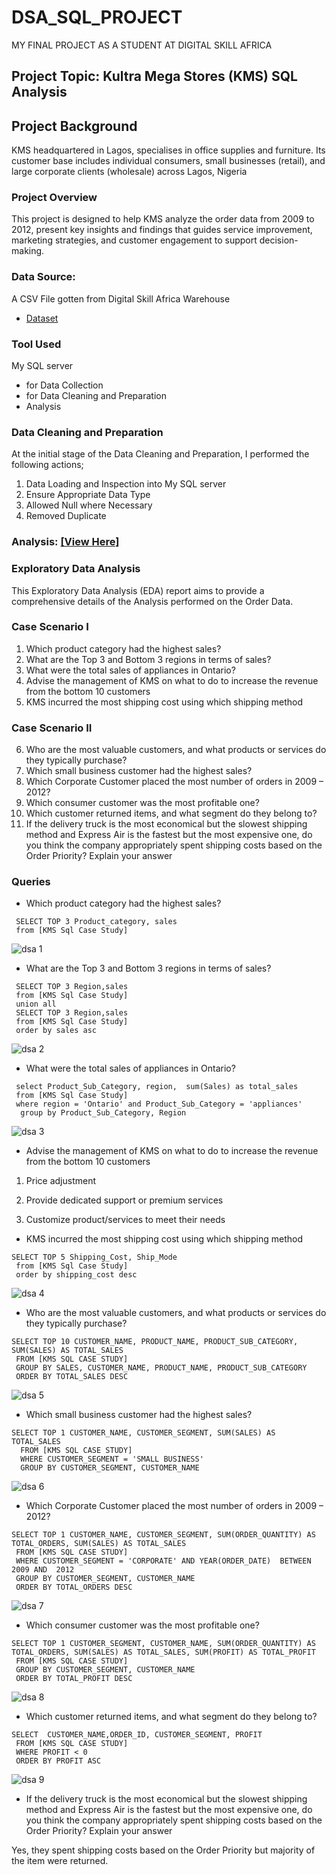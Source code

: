 # DSA_SQL_PROJECT

MY FINAL PROJECT AS A STUDENT AT DIGITAL SKILL AFRICA


## Project Topic: Kultra Mega Stores (KMS) SQL Analysis

## Project Background

KMS headquartered in Lagos, specialises in office supplies and furniture. Its customer base includes individual consumers, small businesses (retail), and large corporate clients (wholesale) across Lagos, Nigeria

### Project Overview
This project is designed to help KMS analyze the order data from 2009 to 2012, present key insights and findings that guides service improvement, marketing strategies, and customer engagement to support decision-making.

### Data Source:
A CSV File gotten from Digital Skill Africa Warehouse
- <a href="https://github.com/Hidaayah-7/DSA_SQL_PROJECT/blob/main/KMS%20Sql%20Case%20Study.csv//">Dataset</a>

### Tool Used
My SQL server 
- for Data Collection 
- for Data Cleaning and Preparation
- Analysis
  

### Data Cleaning and Preparation
At the initial stage of the Data Cleaning and Preparation, I performed the following actions;

1. Data Loading and Inspection into My SQL server
2. Ensure Appropriate Data Type
3. Allowed Null where Necessary
4. Removed Duplicate

### Analysis:  <a href="https://github.com/Hidaayah-7/DSA_SQL_PROJECT/blob/main/dsa%20query.sql">[View Here]</a>


 ### Exploratory Data Analysis
   This Exploratory Data Analysis (EDA) report aims to provide a comprehensive details of the Analysis performed on the Order Data.
   
### Case Scenario I
1. Which product category had the highest sales?
2. What are the Top 3 and Bottom 3 regions in terms of sales?
3. What were the total sales of appliances in Ontario?
4. Advise the management of KMS on what to do to increase the revenue from the bottom 10 customers
5. KMS incurred the most shipping cost using which shipping method

### Case Scenario II
6. Who are the most valuable customers, and what products or services do they typically purchase?
7. Which small business customer had the highest sales?
8. Which Corporate Customer placed the most number of orders in 2009 – 2012?
9. Which consumer customer was the most profitable one?
10. Which customer returned items, and what segment do they belong to?
11. If the delivery truck is the most economical but the slowest shipping method and Express Air is the fastest but the most expensive one, do you think the company appropriately spent shipping costs based on the Order Priority? Explain your answer


### Queries
-  Which product category had the highest sales?


```
 SELECT TOP 3 Product_category, sales
 from [KMS Sql Case Study]

 ```


 ![dsa 1](https://github.com/user-attachments/assets/72680517-c9ac-492f-a704-ed443cd03630)


- What are the Top 3 and Bottom 3 regions in terms of sales?

```
 SELECT TOP 3 Region,sales
 from [KMS Sql Case Study]
 union all
 SELECT TOP 3 Region,sales
 from [KMS Sql Case Study]
 order by sales asc

 ```

![dsa 2](https://github.com/user-attachments/assets/edb9a8dd-425a-40f7-8ce3-71b104d90313)

- What were the total sales of appliances in Ontario?


```
 select Product_Sub_Category, region,  sum(Sales) as total_sales
 from [KMS Sql Case Study]
 where region = 'Ontario' and Product_Sub_Category = 'appliances'
  group by Product_Sub_Category, Region

 ```

![dsa 3](https://github.com/user-attachments/assets/5098d35a-13ea-4057-8055-f1c65b18bad3)



- Advise the management of KMS on what to do to increase the revenue from the bottom 10 customers


1. Price adjustment

2. Provide dedicated support or premium services

3. Customize product/services to meet their needs


 
- KMS incurred the most shipping cost using which shipping method


```
SELECT TOP 5 Shipping_Cost, Ship_Mode
 from [KMS Sql Case Study]
 order by shipping_cost desc

 ```

![dsa 4](https://github.com/user-attachments/assets/abd6ce26-7acb-4ce8-82d6-b6de0c861578)


- Who are the most valuable customers, and what products or services do they typically purchase?


```
SELECT TOP 10 CUSTOMER_NAME, PRODUCT_NAME, PRODUCT_SUB_CATEGORY, SUM(SALES) AS TOTAL_SALES
 FROM [KMS SQL CASE STUDY]
 GROUP BY SALES, CUSTOMER_NAME, PRODUCT_NAME, PRODUCT_SUB_CATEGORY
 ORDER BY TOTAL_SALES DESC

 ```

![dsa 5](https://github.com/user-attachments/assets/bff6692d-6d1e-4d31-b7ae-99fed5b13d5f)


- Which small business customer had the highest sales?


```
SELECT TOP 1 CUSTOMER_NAME, CUSTOMER_SEGMENT, SUM(SALES) AS TOTAL_SALES
  FROM [KMS SQL CASE STUDY]
  WHERE CUSTOMER_SEGMENT = 'SMALL BUSINESS' 
  GROUP BY CUSTOMER_SEGMENT, CUSTOMER_NAME
 ```

  ![dsa 6](https://github.com/user-attachments/assets/6f6928e0-9d03-4bae-8920-ebe9833d65e7)


-  Which Corporate Customer placed the most number of orders in 2009 – 2012?


 ```
SELECT TOP 1 CUSTOMER_NAME, CUSTOMER_SEGMENT, SUM(ORDER_QUANTITY) AS TOTAL_ORDERS, SUM(SALES) AS TOTAL_SALES
  FROM [KMS SQL CASE STUDY]
  WHERE CUSTOMER_SEGMENT = 'CORPORATE' AND YEAR(ORDER_DATE)  BETWEEN 2009 AND  2012
  GROUP BY CUSTOMER_SEGMENT, CUSTOMER_NAME
  ORDER BY TOTAL_ORDERS DESC
 ```

 ![dsa 7](https://github.com/user-attachments/assets/29859277-66d8-40db-a7e9-d73f41b89371)

 
- Which consumer customer was the most profitable one?


 ```
SELECT TOP 1 CUSTOMER_SEGMENT, CUSTOMER_NAME, SUM(ORDER_QUANTITY) AS TOTAL_ORDERS, SUM(SALES) AS TOTAL_SALES, SUM(PROFIT) AS TOTAL_PROFIT
  FROM [KMS SQL CASE STUDY]
  GROUP BY CUSTOMER_SEGMENT, CUSTOMER_NAME
  ORDER BY TOTAL_PROFIT DESC
 ```


![dsa 8](https://github.com/user-attachments/assets/c0c0497a-a3f7-40a4-a46a-afc868146140)


- Which customer returned items, and what segment do they belong to?


 ```
SELECT  CUSTOMER_NAME,ORDER_ID, CUSTOMER_SEGMENT, PROFIT
  FROM [KMS SQL CASE STUDY]
  WHERE PROFIT < 0
  ORDER BY PROFIT ASC
 ```


 ![dsa 9](https://github.com/user-attachments/assets/b74e0e38-a022-480a-a0bd-bd4d05277ab2)

 
- If the delivery truck is the most economical but the slowest shipping method and
Express Air is the fastest but the most expensive one, do you think the company
appropriately spent shipping costs based on the Order Priority? Explain your answer

Yes, they spent shipping costs based on the Order Priority but majority of the item were returned.



























